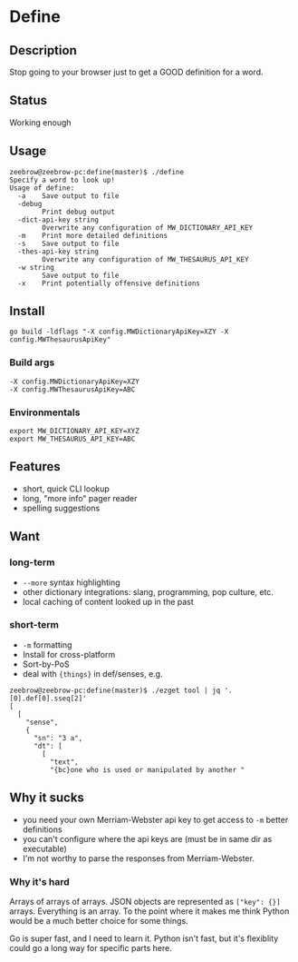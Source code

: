 # Define

## Description

Stop going to your browser just to get a GOOD definition for a word.

## Status

Working enough

## Usage

```
zeebrow@zeebrow-pc:define(master)$ ./define 
Specify a word to look up!
Usage of define:
  -a	Save output to file
  -debug
    	Print debug output
  -dict-api-key string
    	Overwrite any configuration of MW_DICTIONARY_API_KEY
  -m	Print more detailed definitions
  -s	Save output to file
  -thes-api-key string
    	Overwrite any configuration of MW_THESAURUS_API_KEY
  -w string
    	Save output to file
  -x	Print potentially offensive definitions
```

## Install

```
go build -ldflags "-X config.MWDictionaryApiKey=XZY -X config.MWThesaurusApiKey"
```

### Build args

```
-X config.MWDictionaryApiKey=XZY
-X config.MWThesaurusApiKey=ABC
```
### Environmentals

```
export MW_DICTIONARY_API_KEY=XYZ
export MW_THESAURUS_API_KEY=ABC
```

## Features 

* short, quick CLI lookup
* long, "more info" pager reader
* spelling suggestions

## Want

### long-term

* `--more` syntax highlighting
* other dictionary integrations: slang, programming, pop culture, etc.
* local caching of content looked up in the past

### short-term

* `-m` formatting
* Install for cross-platform
* Sort-by-PoS 
* deal with `{things}` in def/senses, e.g.

```
zeebrow@zeebrow-pc:define(master)$ ./ezget tool | jq '.[0].def[0].sseq[2]'
[
  [
    "sense",
    {
      "sn": "3 a",
      "dt": [
        [
          "text",
          "{bc}one who is used or manipulated by another "
```

## Why it sucks

* you need your own Merriam-Webster api key to get access to `-m` better definitions
* you can't configure where the api keys are (must be in same dir as executable)
* I'm not worthy to parse the responses from Merriam-Webster. 

### Why it's hard

Arrays of arrays of arrays. JSON objects are represented as `["key": {}]` arrays. Everything is an array. To the point where it makes me think Python would be a much better choice for some things.

Go is super fast, and I need to learn it. Python isn't fast, but it's flexiblity could go a long way for specific parts here.


